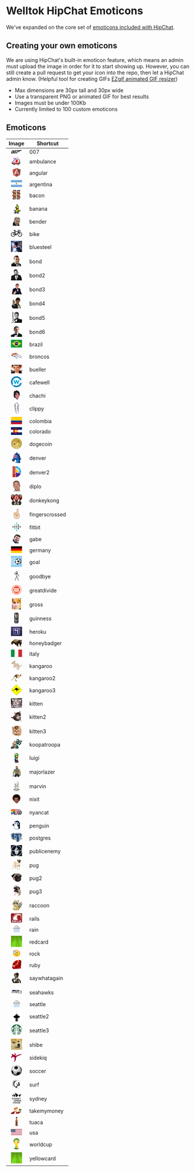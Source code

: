 # Welltok HipChat Emoticons

We've expanded on the core set of [emoticons included with HipChat](http://hipchat-emoticons.nyh.name).

## Creating your own emoticons

We are using HipChat's built-in emoticon feature, which means an admin must upload the image in order for it to start showing up. However, you can still create a pull request to get your icon into the repo, then let a HipChat admin know. (Helpful tool for creating GIFs [EZgif animated GIF resizer](http://ezgif.com/resize))

* Max dimensions are 30px tall and 30px wide
* Use a transparent PNG or animated GIF for best results
* Images must be under 100Kb
* Currently limited to 100 custom emoticons

## Emoticons

| Image                                           | Shortcut        |
| :---------------------------------------------: | --------------- |
| ![007](emoticons/007.png)                       | 007             |
| ![ambulance](emoticons/ambulance.gif)           | ambulance       |
| ![angular](emoticons/angular.png)               | angular         |
| ![argentina](emoticons/argentina.png)           | argentina       |
| ![bacon](emoticons/bacon.png)                   | bacon           |
| ![banana](emoticons/banana.gif)                 | banana          |
| ![bender](emoticons/bender.png)                 | bender          |
| ![bike](emoticons/bike.png)                     | bike            |
| ![bluesteel](emoticons/bluesteel.gif)           | bluesteel       |
| ![bond](emoticons/bond.png)                     | bond            |
| ![bond2](emoticons/bond2.png)                   | bond2           |
| ![bond3](emoticons/bond3.png)                   | bond3           |
| ![bond4](emoticons/bond4.png)                   | bond4           |
| ![bond5](emoticons/bond5.png)                   | bond5           |
| ![bond6](emoticons/bond6.png)                   | bond6           |
| ![brazil](emoticons/brazil.png)                 | brazil          |
| ![broncos](emoticons/broncos.png)               | broncos         |
| ![bueller](emoticons/bueller.png)               | bueller         |
| ![cafewell](emoticons/cafewell.png)             | cafewell        |
| ![chachi](emoticons/chachi.png)                 | chachi          |
| ![clippy](emoticons/clippy.png)                 | clippy          |
| ![colombia](emoticons/colombia.png)             | colombia        |
| ![colorado](emoticons/colorado.png)             | colorado        |
| ![dogecoin](emoticons/dogecoin.png)             | dogecoin        |
| ![denver](emoticons/denver.png)                 | denver          |
| ![denver2](emoticons/denver2.png)               | denver2         |
| ![diplo](emoticons/diplo.png)                   | diplo           |
| ![donkeykong](emoticons/donkeykong.gif)         | donkeykong      |
| ![fingerscrossed](emoticons/fingerscrossed.png) | fingerscrossed  |
| ![fitbit](emoticons/fitbit.png)                 | fitbit          |
| ![gabe](emoticons/gabe.png)                     | gabe            |
| ![germany](emoticons/germany.png)               | germany         |
| ![goal](emoticons/goal.gif)                     | goal            |
| ![goodbye](emoticons/goodbye.gif)               | goodbye         |
| ![greatdivide](emoticons/greatdivide.png)       | greatdivide     |
| ![gross](emoticons/gross.gif)                   | gross           |
| ![guinness](emoticons/guinness.png)             | guinness        |
| ![heroku](emoticons/heroku.png)                 | heroku          |
| ![honeybadger](emoticons/honeybadger.png)       | honeybadger     |
| ![italy](emoticons/italy.png)                   | italy           |
| ![kangaroo](emoticons/kangaroo.png)             | kangaroo        |
| ![kangaroo2](emoticons/kangaroo2.png)           | kangaroo2       |
| ![kangaroo3](emoticons/kangaroo3.png)           | kangaroo3       |
| ![kitten](emoticons/kitten.png)                 | kitten          |
| ![kitten2](emoticons/kitten2.png)               | kitten2         |
| ![kitten3](emoticons/kitten3.png)               | kitten3         |
| ![koopatroopa](emoticons/koopatroopa.gif)       | koopatroopa     |
| ![luigi](emoticons/luigi.gif)                   | luigi           |
| ![majorlazer](emoticons/majorlazer.png)         | majorlazer      |
| ![marvin](emoticons/marvin.png)                 | marvin          |
| ![nixit](emoticons/nixit.png)                   | nixit           |
| ![nyancat](emoticons/nyancat.gif)               | nyancat         |
| ![penguin](emoticons/penguin.gif)               | penguin         |
| ![postgres](emoticons/postgres.png)             | postgres        |
| ![publicenemy](emoticons/publicenemy.png)       | publicenemy     |
| ![pug](emoticons/pug.png)                       | pug             |
| ![pug2](emoticons/pug2.png)                     | pug2            |
| ![pug3](emoticons/pug3.png)                     | pug3            |
| ![raccoon](emoticons/raccoon.gif)               | raccoon         |
| ![rails](emoticons/rails.png)                   | rails           |
| ![rain](emoticons/rain.gif)                     | rain            |
| ![redcard](emoticons/redcard.gif)               | redcard         |
| ![rock](emoticons/rock.gif)                     | rock            |
| ![ruby](emoticons/ruby.png)                     | ruby            |
| ![saywhatagain](emoticons/saywhatagain.png)     | saywhatagain    |
| ![seahawks](emoticons/seahawks.png)             | seahawks        |
| ![seattle](emoticons/seattle.gif)               | seattle         |
| ![seattle2](emoticons/seattle2.png)             | seattle2        |
| ![seattle3](emoticons/seattle3.png)             | seattle3        |
| ![shibe](emoticons/shibe.gif)                   | shibe           |
| ![sidekiq](emoticons/sidekiq.png)               | sidekiq         |
| ![soccer](emoticons/soccer.png)                 | soccer          |
| ![surf](emoticons/surf.png)                     | surf            |
| ![sydney](emoticons/sydney.png)                 | sydney          |
| ![takemymoney](emoticons/takemymoney.png)       | takemymoney     |
| ![tuaca](emoticons/tuaca.png)                   | tuaca           |
| ![usa](emoticons/usa.png)                       | usa             |
| ![worldcup](emoticons/worldcup.png)             | worldcup        |
| ![yellowcard](emoticons/yellowcard.gif)         | yellowcard      |
